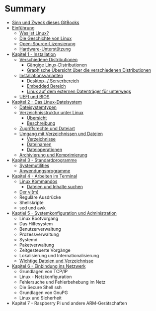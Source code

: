 # Summary

* [Sinn und Zweck dieses GitBooks](README.md)
* [Einführung](chapter1.md)
  * [Was ist Linux?](chapter1/was-ist-linux.md)
  * [Die Geschichte von Linux](chapter1/die-geschichte-von-linux.md)
  * [Open-Source-Lizensierung](chapter1/open-source-lizensierung.md)
  * [Hardware-Unterstützung](chapter1/hardware-unterstutzung.md)
* [Kapitel 1 - Installation](kapitel-1-installation.md)
  * [Verschiedene Distributionen](kapitel-1-installation/verschiedene-distributionen.md)
    * [Gängige Linux-Distributionen](kapitel-1-installation/verschiedene-distributionen/gangige-linux-distributionen.md)
    * [Graphische Übersicht über die verschiedenen Distributionen](kapitel-1-installation/verschiedene-distributionen/graphische-ubersicht-uber-die-verschiedenen-distributionen.md)
  * [Installationsvarianten](kapitel-1-installation/installationsvarianten.md)
    * [Desktop- / Serverbereich](kapitel-1-installation/installationsvarianten/desktop-serverbereich.md)
    * [Embedded Bereich](kapitel-1-installation/installationsvarianten/embedded-bereich.md)
    * [Linux auf dem externen Datenträger für unterwegs](kapitel-1-installation/installationsvarianten/linux-auf-dem-usb-stick-fur-unterwegs.md)
  * [UEFI und BIOS](kapitel-1-installation/uefi-und-bios.md)
* [Kapitel 2 - Das Linux-Dateisystem](kapitel-2-dateisysteme.md)
  * [Dateisystemtypen](kapitel-2-dateisysteme/linux-dateisystemtypen.md)
  * [Verzeichnisstruktur unter Linux](kapitel-2-dateisysteme/dateibaumstruktur.md)
    * [Übersicht](kapitel-2-dateisysteme/ubersicht.md)
    * [Beschreibung](kapitel-2-dateisysteme/beschreibung.md)
  * [Zugriffsrechte und Dateiart](kapitel-2-dateisysteme/zugriffsrechte.md)
  * [Umgang mit Verzeichnissen und Dateien](kapitel-2-dateisysteme/umgang-mit-verzeichnissen-und-dateien.md)
    * [Verzeichnisse](kapitel-2-dateisysteme/umgang-mit-verzeichnissen-und-dateien/verzeichnisse.md)
    * [Dateinamen](kapitel-2-dateisysteme/umgang-mit-verzeichnissen-und-dateien/dateinamen.md)
    * [Dateioperationen](kapitel-2-dateisysteme/umgang-mit-verzeichnissen-und-dateien/dateioperationen.md)
  * [Archivierung und Komprimierung](kapitel-2-dateisysteme/archivierung-und-komprimierung.md)
* [Kapitel 3 - Standardprogramme](kapitel-3-standardprogramme.md)
  * [Systemutilities](kapitel-3-standardprogramme/systemutilies.md)
  * [Anwendungsprogramme](kapitel-3-standardprogramme/anwendungsprogramme.md)
* [Kapitel 4 - Arbeiten im Terminal](kapitel-4-arbeiten-im-terminal.md)
  * [Linux Kommandos](kapitel-4-arbeiten-im-terminal/linux-kommandos.md)
    * [Dateien und Inhalte suchen](kapitel-4-arbeiten-im-terminal/linux-kommandos/dateien-und-inhalte-suchen.md)
  * [Der vi\(m\)](kapitel-4-arbeiten-im-terminal/der-vim.md)
  * Reguläre Ausdrücke
  * Shellskripte
  * sed und awk
* [Kaptiel 5 - Systemkonfiguration und Administration](kaptiel-5-systemkonfiguration-und-administration.md)
  * Linux Bootvorgang
  * Das Hilfesystem
  * Benutzerverwaltung
  * Prozessverwaltung
  * Systemd
  * Paketverwaltung
  * Zeitgesteuerte Vorgänge
  * Lokalisierung und Internationalisierung
  * [Wichtige Dateien und Verzeichnisse](kaptiel-5-systemkonfiguration-und-administration/wichtige-dateien.md)
* [Kapitel 6 - Einbindung ins Netzwerk](kapitel-6-einbindung-ins-netzwerk.md)
  * Grundlagen von TCP/IP
  * Linux - Netzkonfiguration
  * Fehlersuche und Fehlerbehebung im Netz
  * Die Secure Shell ssh
  * Grundlagen von GnuPG
  * Linux und Sicherheit
* Kapitel 7 - Raspberry Pi und andere ARM-Gerätschaften

